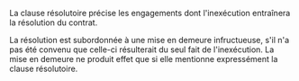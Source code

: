 La clause résolutoire précise les engagements dont l'inexécution entraînera la résolution du contrat. 


  

 La résolution est subordonnée à une mise en demeure infructueuse, s'il n'a pas été convenu que celle-ci résulterait du seul fait de l'inexécution. La mise en demeure ne produit effet que si elle mentionne expressément la clause résolutoire. 


  
